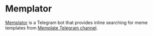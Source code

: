 # Memplator
[Memplator](https://t.me/memplatorbot) is a Telegram bot that provides inline searching for meme templates from [Memplate Telegram channel](https://t.me/memplate).

